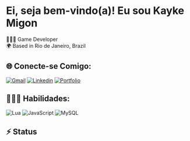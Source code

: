 # Ei, seja bem-vindo(a)! Eu sou Kayke Migon

👨🏻‍💻 Game Developer<br>
🌍 Based in Rio de Janeiro, Brazil<br>

## 🌐 Conecte-se Comigo:

[![Gmail](https://img.shields.io/badge/Gmail-333333?style=for-the-badge&logo=gmail&logoColor=red)](mailto:kaykerodrigomg@gmail.com)
[![Linkedin](https://img.shields.io/badge/LinkedIn-0077B5?style=for-the-badge&logo=linkedin&logoColor=white)](https://linkedin.com/in/kayke-migon)
[![Portfolio](https://img.shields.io/badge/Portfolio-FF5722?style=for-the-badge&logo=todoist&logoColor=white)](https://kayke.vercel.app)

## 👨🏻‍💻 Habilidades:
<div style="display: inline_block;">
    <img style="align-items: center;" alt="Lua" src="https://img.shields.io/badge/Lua-2C2D72?style=for-the-badge&logo=lua&logoColor=white">
    <img style="align-items: center;" alt="JavaScript" src="https://img.shields.io/badge/JavaScript-F7DF1E?style=for-the-badge&logo=javascript&logoColor=black">
    <img style="align-items: center;" alt="MySQL" src="https://img.shields.io/badge/MySQL-00000F?style=for-the-badge&logo=mysql&logoColor=white">
</div>

## ⚡ Status

